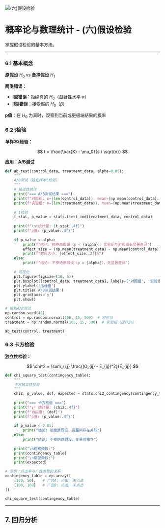 ![(六)假设检验](https://via.placeholder.com/800x200?text=Hypothesis+Testing)

# 概率论与数理统计 - (六)假设检验

掌握假设检验的基本方法。

---


### 6.1 基本概念

**原假设** $H_0$ vs **备择假设** $H_1$

**两类错误：**
- **I型错误**：拒绝真的 $H_0$（显著性水平 $\alpha$）
- **II型错误**：接受假的 $H_0$（$\beta$）

**p值**：在 $H_0$ 为真时，观察到当前或更极端结果的概率

### 6.2 t检验

**单样本t检验：**

$$
t = \frac{\bar{X} - \mu_0}{s / \sqrt{n}}
$$

**应用：A/B测试**

```python
def ab_test(control_data, treatment_data, alpha=0.05):
    """
    A/B测试（独立样本t检验）
    """
    # 描述性统计
    print("=== A/B测试结果 ===")
    print(f"对照组: n={len(control_data)}, mean={np.mean(control_data):.4f}, std={np.std(control_data, ddof=1):.4f}")
    print(f"实验组: n={len(treatment_data)}, mean={np.mean(treatment_data):.4f}, std={np.std(treatment_data, ddof=1):.4f}")
    
    # t检验
    t_stat, p_value = stats.ttest_ind(treatment_data, control_data)
    
    print(f"\nt统计量: {t_stat:.4f}")
    print(f"p值: {p_value:.4f}")
    
    if p_value < alpha:
        print(f"结论: 拒绝原假设（p < {alpha}），实验组与对照组有显著差异")
        effect_size = (np.mean(treatment_data) - np.mean(control_data)) / np.mean(control_data) * 100
        print(f"效应大小: {effect_size:.2f}%")
    else:
        print(f"结论: 不拒绝原假设（p ≥ {alpha}），无显著差异")
    
    # 可视化
    plt.figure(figsize=(10, 6))
    plt.boxplot([control_data, treatment_data], labels=['对照组', '实验组'])
    plt.ylabel('指标值')
    plt.title('A/B测试结果')
    plt.grid(axis='y')
    plt.show()

# 模拟A/B测试
np.random.seed(42)
control = np.random.normal(100, 15, 500)  # 对照组
treatment = np.random.normal(105, 15, 500)  # 实验组（提升5%）

ab_test(control, treatment)
```

### 6.3 卡方检验

**独立性检验：**

$$
\chi^2 = \sum_{i,j} \frac{(O_{ij} - E_{ij})^2}{E_{ij}}
$$

```python
def chi_square_test(contingency_table):
    """
    卡方独立性检验
    """
    chi2, p_value, dof, expected = stats.chi2_contingency(contingency_table)
    
    print("=== 卡方检验 ===")
    print(f"χ² 统计量: {chi2:.4f}")
    print(f"自由度: {dof}")
    print(f"p值: {p_value:.4f}")
    
    if p_value < 0.05:
        print("结论: 拒绝原假设，变量间存在关联")
    else:
        print("结论: 不拒绝原假设，变量间独立")
    
    print("\n观察频数:")
    print(contingency_table)
    print("\n期望频数:")
    print(expected)

# 示例：点击率与广告类型的关系
contingency_table = np.array([
    [150, 50],   # 广告A: 点击, 未点击
    [100, 100]   # 广告B: 点击, 未点击
])

chi_square_test(contingency_table)
```

---

## 7. 回归分析